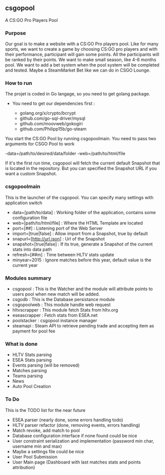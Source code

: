 ## csgopool
A CS:GO Pro Players Pool

### Purpose

Our goal is to make a website with a CS:GO Pro players pool. Like for many sports, we want to create a game by choosing CS:GO pro players and with their
 performance, participant will gain some points. All the participants will be ranked by their points. We want to make small season, like 4-6 months pool.
 We want to add a bet system when the pool system will be completed and tested. Maybe a SteamMarket Bet like we can do in CSGO Lounge.

### How to run

The projet is coded in Go langage, so you need to get golang package.

  - You need to get our dependencies first : 
	
	- golang.org/x/crypto/bcrypt
	- github.com/go-sql-driver/mysql
	- github.com/moovweb/gokogiri
	- github.com/Philipp15b/go-steam
	
You start the CS:GO Pool by running csgopoolmain. You need to pass two arguments for CSGO Pool to work

  -data=/path/to/desired/data/folder
  -web=/path/to/html/file
 
If it's the first run time, csgopool will fetch the current default Snapshot that is located in the repository. But you can specified the Snapshot URL if you want a custom Snapshot.

### csgopoolmain
This is the launcher of the csgopool.
You can specify many settings with application switch

  - data=[path/to/data] : Working folder of the application, contains some configuration file
  - web=[path/to/html/file] : Where the HTML Template are located
  - port=[##] : Listening port of the Web Server
  - import=[true|false] : Allow import from a Snapshot, true by default
  - snapurl=[http://url.json] : Url of the Snapshot
  - snapshot=[true|false] : If its true, generate a Snapshot of the current stats into data path
  - refresh=[##m] : Time between HLTV stats update
  - minyear=2015 : Ignore matches before this year, default value is the current year
  

### Modules summary
  
  - csgopool : This is the Watcher and the module will attribute points to users pool when new match will be added.
  - csgodb : This is the Database persistance module
  - csgopoolweb : This module handle web request
  - hltvscrapper : This module fetch Stats from hltv.org
  - eseascrapper : Fetch stats from ESEA.net
  - poolstacker : csgopool instance manager
  - steamapi : Steam API to retrieve pending trade and accepting item as payment for pool fee
  
### What is done

  - HLTV Stats parsing
  - ESEA Stats parsing
  - Events parsing (will be removed)
  - Matches parsing
  - Teams parsing
  - News
  - Auto Pool Creation
  
### To Do

This is the TODO list for the near future

  - ESEA parser (nearly done, some errors handling todo)
  - HLTV parser refactor (done, removing events, errors handling)
  - Match revoke, add match to pool
  - Database configuration interface if none found could be nice
  - User constraint serialization and implementation (password min char, username min and max)
  - Maybe a settings file could be nice
  - User Pool Submission
  - User Main page (Dashboard with last matches stats and points attribution)

  
